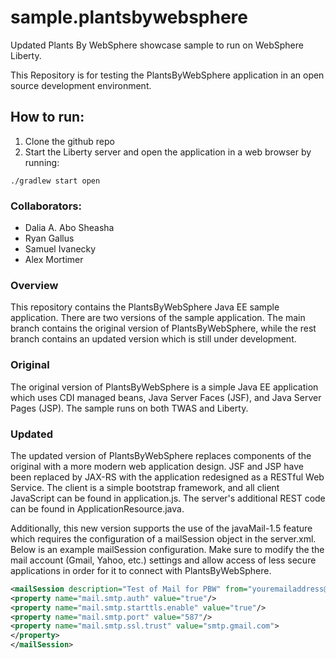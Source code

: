 # sample.plantsbywebsphere
Updated Plants By WebSphere showcase sample to run on WebSphere Liberty.

This Repository is for testing the PlantsByWebSphere application
in an open source development environment.

## How to run:

1. Clone the github repo
2. Start the Liberty server and open the application in a web browser by running: 
```
./gradlew start open
```

### Collaborators:
- Dalia A. Abo Sheasha
- Ryan Gallus
- Samuel Ivanecky
- Alex Mortimer

### Overview
This repository contains the PlantsByWebSphere Java EE sample application. There are two versions of the sample application. The main branch contains the original version of PlantsByWebSphere, while the rest branch contains an updated version which is still under development.

### Original
The original version of PlantsByWebSphere is a simple Java EE application which uses CDI managed beans, Java Server Faces (JSF), and Java Server Pages (JSP). The sample runs on both TWAS and Liberty.

### Updated
The updated version of PlantsByWebSphere replaces components of the original with a more modern web application design. JSF and JSP have been replaced by JAX-RS with the application redesigned as a RESTful Web Service. The client is a simple bootstrap framework, and all client JavaScript can be found in application.js. The server's additional REST code can be found in ApplicationResource.java.

Additionally, this new version supports the use of the javaMail-1.5 feature which requires the configuration of a mailSession object in the server.xml. Below is an example mailSession configuration. Make sure to modify the the mail account (Gmail, Yahoo, etc.) settings and allow access of less secure applications in order for it to connect with PlantsByWebSphere.

```xml
<mailSession description="Test of Mail for PBW" from="youremailaddress@gmail.com" host="smtp.gmail.com" jndiName="mail/PlantsByWebSphere" mailSessionID="PBWMailTest" password="password" storeProtocol="imaps" transportProtocol="smtp" user="youremailaddress@gmail.com">
<property name="mail.smtp.auth" value="true"/>
<property name="mail.smtp.starttls.enable" value="true"/>
<property name="mail.smtp.port" value="587"/>
<property name="mail.smtp.ssl.trust" value="smtp.gmail.com">
</property>
</mailSession>
```
